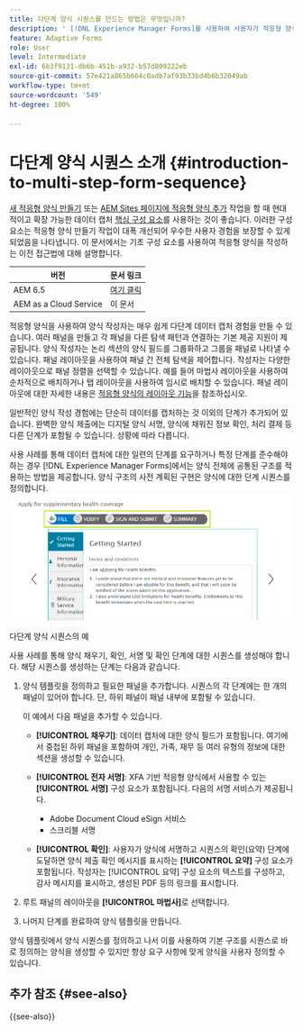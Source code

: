 ```yaml
---
title: 다단계 양식 시퀀스를 만드는 방법은 무엇입니까?
description: ' [!DNL Experience Manager Forms]를 사용하여 사용자가 적응형 양식을 탐색하고 채울 수 있는 양식 패널의 시퀀스를 정의할 수 있습니다.'
feature: Adaptive Forms
role: User
level: Intermediate
exl-id: 6b3f9131-db6b-451b-a932-b57d809222eb
source-git-commit: 57e421a865b664c0adb7af93b33bd4b6b32049ab
workflow-type: tm+mt
source-wordcount: '549'
ht-degree: 100%

---
```


# 다단계 양식 시퀀스 소개 {#introduction-to-multi-step-form-sequence}

<span class="preview"> [새 적응형 양식 만들기](/help/forms/creating-adaptive-form-core-components.md) 또는 [AEM Sites 페이지에 적응형 양식 추가](/help/forms/create-or-add-an-adaptive-form-to-aem-sites-page.md) 작업을 할 때 현대적이고 확장 가능한 데이터 캡처 [핵심 구성 요소](https://experienceleague.adobe.com/docs/experience-manager-core-components/using/adaptive-forms/introduction.html)를 사용하는 것이 좋습니다. 이러한 구성 요소는 적응형 양식 만들기 작업이 대폭 개선되어 우수한 사용자 경험을 보장할 수 있게 되었음을 나타냅니다. 이 문서에서는 기초 구성 요소를 사용하여 적응형 양식을 작성하는 이전 접근법에 대해 설명합니다. </span>

| 버전 | 문서 링크 |
| -------- | ---------------------------- |
| AEM 6.5 | [여기 클릭](https://experienceleague.adobe.com/docs/experience-manager-65/forms/adaptive-forms-basic-authoring/introduction-form-sequence.html) |
| AEM as a Cloud Service | 이 문서 |

적응형 양식을 사용하여 양식 작성자는 매우 쉽게 다단계 데이터 캡처 경험을 만들 수 있습니다. 여러 패널을 만들고 각 패널을 다른 탐색 패턴과 연결하는 기본 제공 지원이 제공됩니다. 양식 작성자는 논리 섹션의 양식 필드를 그룹화하고 그룹을 패널로 나타낼 수 있습니다. 패널 레이아웃을 사용하여 패널 간 전체 탐색을 제어합니다. 작성자는 다양한 레이아웃으로 패널 정렬을 선택할 수 있습니다. 예를 들어 마법사 레이아웃을 사용하여 순차적으로 배치하거나 탭 레이아웃을 사용하여 임시로 배치할 수 있습니다. 패널 레이아웃에 대한 자세한 내용은 [적응형 양식의 레이아웃 기능](layout-capabilities-adaptive-forms.md)을 참조하십시오.

일반적인 양식 작성 경험에는 단순히 데이터를 캡처하는 것 이외의 단계가 추가되어 있습니다. 완벽한 양식 제출에는 디지털 양식 서명, 양식에 채워진 정보 확인, 처리 결제 등 다른 단계가 포함될 수 있습니다. 상황에 따라 다릅니다.

사용 사례를 통해 데이터 캡처에 대한 일련의 단계를 요구하거나 특정 단계를 준수해야 하는 경우 [!DNL Experience Manager Forms]에서는 양식 전체에 공통된 구조를 적용하는 방법을 제공합니다. 양식 구조의 사전 계획된 구현은 양식에 대한 단계 시퀀스를 정의합니다. ![다단계 양식 시퀀스의 예](assets/formpipeline.png)

다단계 양식 시퀀스의 예

사용 사례를 통해 양식 채우기, 확인, 서명 및 확인 단계에 대한 시퀀스를 생성해야 합니다. 해당 시퀀스를 생성하는 단계는 다음과 같습니다.

1. 양식 템플릿을 정의하고 필요한 패널을 추가합니다. 시퀀스의 각 단계에는 한 개의 패널이 있어야 합니다. 단, 하위 패널이 패널 내부에 포함될 수 있습니다.

   이 예에서 다음 패널을 추가할 수 있습니다.

   * **[!UICONTROL 채우기]**: 데이터 캡처에 대한 양식 필드가 포함됩니다. 여기에서 중첩된 하위 패널을 포함하여 개인, 가족, 재무 등 여러 유형의 정보에 대한 섹션을 생성할 수 있습니다.

   <!--* **[!UICONTROL Verify]**: It contains the **[!UICONTROL Verify]** component that can be used in an XFA-based Adaptive Form. It displays the information captured in the Fill panel in read-only mode for verification.-->


   * **[!UICONTROL 전자 서명]**: XFA 기반 적응형 양식에서 사용할 수 있는 **[!UICONTROL 서명]** 구성 요소가 포함됩니다. 다음의 서명 서비스가 제공됩니다.

      * Adobe Document Cloud eSign 서비스
      * 스크리블 서명

   * **[!UICONTROL 확인]**: 사용자가 양식에 서명하고 시퀀스의 확인(요약) 단계에 도달하면 양식 제출 확인 메시지를 표시하는 **[!UICONTROL 요약]** 구성 요소가 포함됩니다. 작성자는 [!UICONTROL 요약] 구성 요소의 텍스트를 구성하고, 감사 메시지를 표시하고, 생성된 PDF 등의 링크를 표시합니다.

1. 루트 패널의 레이아웃을 **[!UICONTROL 마법사]**&#x200B;로 선택합니다.
1. 나머지 단계를 완료하여 양식 템플릿을 만듭니다. <!-- For more information, see [Creating a custom Adaptive Form template](custom-adaptive-forms-templates.md). -->

양식 템플릿에서 양식 시퀀스를 정의하고 나서 이를 사용하여 기본 구조를 시퀀스로 바로 정의하는 양식을 생성할 수 있지만 항상 요구 사항에 맞게 양식을 사용자 정의할 수 있습니다.


## 추가 참조 {#see-also}

{{see-also}}